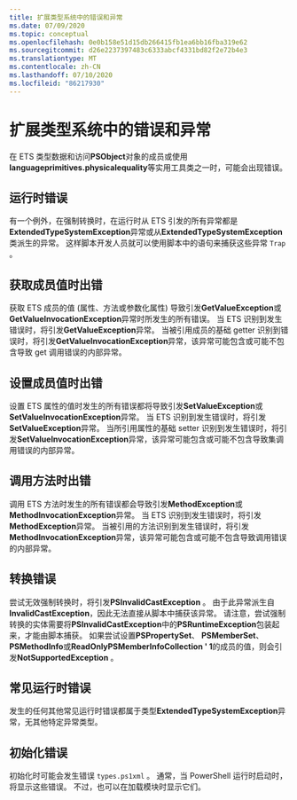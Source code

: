 ```yaml
---
title: 扩展类型系统中的错误和异常
ms.date: 07/09/2020
ms.topic: conceptual
ms.openlocfilehash: 0e0b158e51d15db266415fb1ea6bb16fba319e62
ms.sourcegitcommit: d26e2237397483c6333abcf4331bd82f2e72b4e3
ms.translationtype: MT
ms.contentlocale: zh-CN
ms.lasthandoff: 07/10/2020
ms.locfileid: "86217930"
---
```

# <a name="errors-and-exceptions-in-the-extended-type-system"></a>扩展类型系统中的错误和异常

在 ETS 类型数据和访问**PSObject**对象的成员或使用**languageprimitives.physicalequality**等实用工具类之一时，可能会出现错误。

## <a name="runtime-errors"></a>运行时错误

有一个例外，在强制转换时，在运行时从 ETS 引发的所有异常都是**ExtendedTypeSystemException**异常或从**ExtendedTypeSystemException**类派生的异常。 这样脚本开发人员就可以使用脚本中的语句来捕获这些异常 `Trap` 。

## <a name="errors-getting-member-values"></a>获取成员值时出错

获取 ETS 成员的值 (属性、方法或参数化属性) 导致引发**GetValueException**或**GetValueInvocationException**异常时所发生的所有错误。
当 ETS 识别到发生错误时，将引发**GetValueException**异常。 当被引用成员的基础 getter 识别到错误时，将引发**GetValueInvocationException**异常，该异常可能包含或可能不包含导致 get 调用错误的内部异常。

## <a name="errors-setting-member-values"></a>设置成员值时出错

设置 ETS 属性的值时发生的所有错误都将导致引发**SetValueException**或**SetValueInvocationException**异常。 当 ETS 识别到发生错误时，将引发**SetValueException**异常。 当所引用属性的基础 setter 识别到发生错误时，将引发**SetValueInvocationException**异常，该异常可能包含或可能不包含导致集调用错误的内部异常。

## <a name="errors-invoking-a-method"></a>调用方法时出错

调用 ETS 方法时发生的所有错误都会导致引发**MethodException**或**MethodInvocationException**异常。 当 ETS 识别到发生错误时，将引发**MethodException**异常。 当被引用的方法识别到发生错误时，将引发**MethodInvocationException**异常，该异常可能包含或可能不包含导致调用错误的内部异常。

## <a name="casting-errors"></a>转换错误

尝试无效强制转换时，将引发**PSInvalidCastException** 。 由于此异常派生自**InvalidCastException**，因此无法直接从脚本中捕获该异常。 请注意，尝试强制转换的实体需要将**PSInvalidCastException**中的**PSRuntimeException**包装起来，才能由脚本捕获。 如果尝试设置**PSPropertySet**、 **PSMemberSet**、 **PSMethodInfo**或**ReadOnlyPSMemberInfoCollection ' 1**的成员的值，则会引发**NotSupportedException** 。

## <a name="common-runtime-errors"></a>常见运行时错误

发生的任何其他常见运行时错误都属于类型**ExtendedTypeSystemException**异常，无其他特定异常类型。

## <a name="initialization-errors"></a>初始化错误

初始化时可能会发生错误 `types.ps1xml` 。 通常，当 PowerShell 运行时启动时，将显示这些错误。 不过，也可以在加载模块时显示它们。
